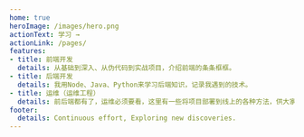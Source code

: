 ```yaml
---
home: true
heroImage: /images/hero.png
actionText: 学习 →
actionLink: /pages/
features:
- title: 前端开发
  details: 从基础到深入、从伪代码到实战项目，介绍前端的条条框框。
- title: 后端开发
  details: 我用Node、Java、Python来学习后端知识，记录我遇到的技术。
- title: 运维（运维工程）
  details: 前后端都有了，运维必须要看，这里有一些将项目部署到线上的各种方法，供大家参考学习。
footer: 
  details: Continuous effort, Exploring new discoveries. 
---
```

